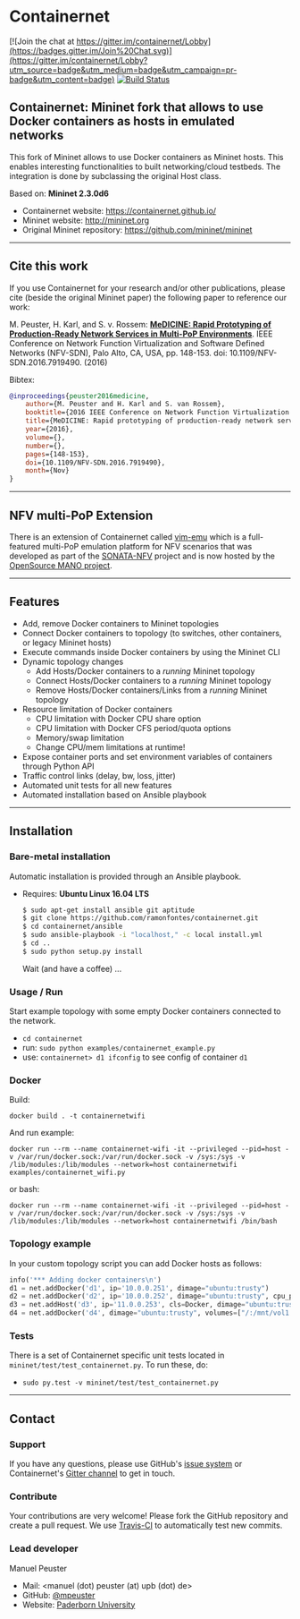 # Containernet

[![Join the chat at https://gitter.im/containernet/Lobby](https://badges.gitter.im/Join%20Chat.svg)](https://gitter.im/containernet/Lobby?utm_source=badge&utm_medium=badge&utm_campaign=pr-badge&utm_content=badge) [![Build Status](https://travis-ci.org/containernet/containernet.svg?branch=master)](https://travis-ci.org/containernet/containernet)

## Containernet: Mininet fork that allows to use Docker containers as hosts in emulated networks

This fork of Mininet allows to use Docker containers as Mininet hosts. This enables interesting functionalities to built networking/cloud testbeds. The integration is done by subclassing the original Host class.

Based on: **Mininet 2.3.0d6**

* Containernet website: https://containernet.github.io/
* Mininet website:  http://mininet.org
* Original Mininet repository: https://github.com/mininet/mininet

---
## Cite this work

If you use Containernet for your research and/or other publications, please cite (beside the original Mininet paper) the following paper to reference our work:

M. Peuster, H. Karl, and S. v. Rossem: [**MeDICINE: Rapid Prototyping of Production-Ready Network Services in Multi-PoP Environments**](http://ieeexplore.ieee.org/document/7919490/). IEEE Conference on Network Function Virtualization and Software Defined Networks (NFV-SDN), Palo Alto, CA, USA, pp. 148-153. doi: 10.1109/NFV-SDN.2016.7919490. (2016)

Bibtex:

```bibtex
@inproceedings{peuster2016medicine, 
    author={M. Peuster and H. Karl and S. van Rossem}, 
    booktitle={2016 IEEE Conference on Network Function Virtualization and Software Defined Networks (NFV-SDN)}, 
    title={MeDICINE: Rapid prototyping of production-ready network services in multi-PoP environments}, 
    year={2016}, 
    volume={}, 
    number={}, 
    pages={148-153}, 
    doi={10.1109/NFV-SDN.2016.7919490},
    month={Nov}
}
```

---
## NFV multi-PoP Extension

There is an extension of Containernet called [vim-emu](https://osm.etsi.org/wikipub/index.php/VIM_emulator) which is a full-featured multi-PoP emulation platform for NFV scenarios that was developed as part of the [SONATA-NFV](http://www.sonata-nfv.eu) project and is now hosted by the [OpenSource MANO project](https://osm.etsi.org/).

---
## Features

* Add, remove Docker containers to Mininet topologies
* Connect Docker containers to topology (to switches, other containers, or legacy Mininet hosts)
* Execute commands inside Docker containers by using the Mininet CLI
* Dynamic topology changes
   * Add Hosts/Docker containers to a *running* Mininet topology
   * Connect Hosts/Docker containers to a *running* Mininet topology
   * Remove Hosts/Docker containers/Links from a *running* Mininet topology
* Resource limitation of Docker containers
   * CPU limitation with Docker CPU share option
   * CPU limitation with Docker CFS period/quota options
   * Memory/swap limitation
   * Change CPU/mem limitations at runtime!
* Expose container ports and set environment variables of containers through Python API
* Traffic control links (delay, bw, loss, jitter)
* Automated unit tests for all new features
* Automated installation based on Ansible playbook

---
## Installation
### Bare-metal installation

Automatic installation is provided through an Ansible playbook.
* Requires: **Ubuntu Linux 16.04 LTS**
    ```bash
    $ sudo apt-get install ansible git aptitude
    $ git clone https://github.com/ramonfontes/containernet.git
    $ cd containernet/ansible
    $ sudo ansible-playbook -i "localhost," -c local install.yml
    $ cd ..
    $ sudo python setup.py install
    ```
    Wait (and have a coffee) ...

### Usage / Run

Start example topology with some empty Docker containers connected to the network.

* `cd containernet`
* run: `sudo python examples/containernet_example.py`
* use: `containernet> d1 ifconfig` to see config of container `d1`

### Docker

Build:

`docker build . -t containernetwifi`

And run example:

`docker run --rm --name containernet-wifi -it --privileged --pid=host -v /var/run/docker.sock:/var/run/docker.sock -v /sys:/sys -v /lib/modules:/lib/modules --network=host containernetwifi examples/containernet_wifi.py`

or bash:

`docker run --rm --name containernet-wifi -it --privileged --pid=host -v /var/run/docker.sock:/var/run/docker.sock -v /sys:/sys -v /lib/modules:/lib/modules --network=host containernetwifi /bin/bash`

### Topology example

In your custom topology script you can add Docker hosts as follows:

```python
info('*** Adding docker containers\n')
d1 = net.addDocker('d1', ip='10.0.0.251', dimage="ubuntu:trusty")
d2 = net.addDocker('d2', ip='10.0.0.252', dimage="ubuntu:trusty", cpu_period=50000, cpu_quota=25000)
d3 = net.addHost('d3', ip='11.0.0.253', cls=Docker, dimage="ubuntu:trusty", cpu_shares=20)
d4 = net.addDocker('d4', dimage="ubuntu:trusty", volumes=["/:/mnt/vol1:rw"])
```

### Tests

There is a set of Containernet specific unit tests located in `mininet/test/test_containernet.py`. To run these, do:

* `sudo py.test -v mininet/test/test_containernet.py`

---
## Contact

### Support

If you have any questions, please use GitHub's [issue system](https://github.com/containernet/containernet/issues) or Containernet's [Gitter channel](https://gitter.im/containernet/) to get in touch.

### Contribute

Your contributions are very welcome! Please fork the GitHub repository and create a pull request. We use [Travis-CI](https://travis-ci.org/containernet/containernet) to automatically test new commits.

### Lead developer

Manuel Peuster
* Mail: <manuel (dot) peuster (at) upb (dot) de>
* GitHub: [@mpeuster](https://github.com/mpeuster)
* Website: [Paderborn University](https://cs.uni-paderborn.de/cn/person/?tx_upbperson_personsite%5BpersonId%5D=13271&tx_upbperson_personsite%5Bcontroller%5D=Person&cHash=bafec92c0ada0bdfe8af6e2ed99efb4e)
